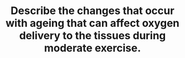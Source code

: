 ---
title: "Describe the changes that occur with ageing that can affect oxygen delivery to the tissues during moderate exercise."
entityType: SAQ
exam: PEX
college: ANZCA
year: 2008
sitting: B
question: 15
passRate: 14
EC_expectedDomains:
- "Oxygen delivery is the product of cardiac output and arterial oxygen content."
- "Oxygen delivery during exercise is increased by raising cardiac output globally and locally, and increasing oxygen extraction."
- "Linking these changes to aging is the key to answering this question."
- "Cardiac output and respiratory changes with aging both needed discussion to gain a pass mark."
- "Key points: 
• Cardiac output - contractility↓, heart rate responsiveness↓, stroke volume↓, ventricular compliance↓, and cardiac work↑ with aging. These factors reduce the ability to increase cardiac output to match exercising tissue demand. 
• Respiratory – PaO↓, work of breathing↑ with a ↓ in chest w all compliance, closing capacity encroaches on FRC, and diffusion capacity↓ from ↑alveolar membrane thickness and ↓ functional surface area. The ↑V/Q mismatch that results reduces the ability to oxygenate blood when extraction increases."
EC_extraCredit:
- "Additional marks w ere awarded for mentioning blood flow ↓ with atherosclerosis, ↑pulmonary resistance and heart strain, anaemia ↓ O2 content, moderate exercise is below anaerobic threshold, and valvular defects can affect cardiac output."
EC_errorsCommon:
- "Common errors included focusing on either cardiac or respiratory changes; listing aging and exercise physiological changes without linking the important factors of the two together; describing anaerobic metabolism of tissues; stating that FRC reduces with increasing age; not differentiating between the ↓chest w all compliance and ↑lung compliance that happens with aging."
---